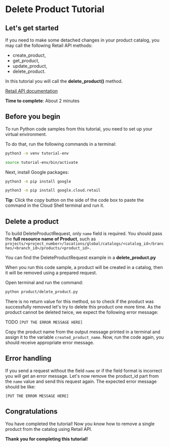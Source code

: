 # **Delete Product Tutorial**

## Let's get started

If you need to make some detached changes in your product catalog, you may call the following Retail API methods:
 - create_product, 
 - get_product, 
 - update_product, 
 - delete_product.

In this tutorial you will call the **delete_product()** method.

[Retail API documentation](https://cloud.google.com/retail/docs/upload-catalog#json-format)

**Time to complete**: About 2 minutes

## Before you begin

To run Python code samples from this tutorial, you need to set up your virtual environment.

To do that, run the following commands in a terminal:

```bash
python3 -m venv tutorial-env
```

```bash
source tutorial-env/bin/activate
```

Next, install Google packages:

```bash
python3 -m pip install google
```

```bash
python3 -m pip install google.cloud.retail
```

**Tip**: Click the copy button on the side of the code box to paste the command in the Cloud Shell terminal and run it.

## Delete a product

To build DeleteProductRequest, only ```name``` field is required. You should pass the **full resource name of Product**, such as 
```projects/<project_number>/locations/global/catalogs/<catalog_id>/branches/<branch_id>/products/<product_id>.```

You can find the DeleteProductRequest example in a **delete_product.py**

When you run this code sample, a product will be created in a catalog, then it will be removed using a prepared request.

Open terminal and run the command:

```bash
python product/delete_product.py
```

There is no return value for this method, so to check if the product was successfully removed let's try to delete this product one more time. As the product cannot be deleted twice, we expect the following error message:


TODO
```[PUT THE ERROR MESSAGE HERE]```

Copy the product name from the output message printed in a terminal and assign it to the variable ```created_product_name```.
Now, run the code again, you should receive appropriate error message.

## Error handling

If you send a request without the field ```name``` or if the field format is incorrect you will get an error message.
Let's now remove the product_id part from the ```name```  value and send this request again. The expected error message should be like:

```[PUT THE ERROR MESSAGE HERE]```

## Congratulations

<walkthrough-conclusion-trophy></walkthrough-conclusion-trophy>

You have completed the tutorial! Now you know how to remove a single product from the catalog using Retail API.

**Thank you for completing this tutorial!**
